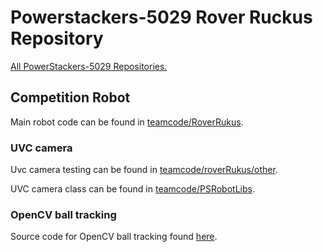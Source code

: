 # Powerstackers-5029 Rover Ruckus Repository

[All PowerStackers-5029 Repositories.](https://github.com/robotgenis/PowerStackers5029)

## Competition Robot

Main robot code can be found in [teamcode/RoverRukus](https://github.com/robotgenis/PowerStackers5029-RoverRuckus/tree/master/TeamCode/src/main/java/org/firstinspires/ftc/teamcode/roverRuckus).

### UVC camera

Uvc camera testing can be found in [teamcode/roverRukus/other](https://github.com/robotgenis/PowerStackers5029-RoverRuckus/tree/master/TeamCode/src/main/java/org/firstinspires/ftc/teamcode/roverRuckus/other).

UVC camera class can be found in [teamcode/PSRobotLibs](https://github.com/robotgenis/PowerStackers5029-RoverRuckus/tree/master/TeamCode/src/main/java/org/firstinspires/ftc/teamcode/PSRobotLibs/lib/vision/UVCs).

### OpenCV ball tracking

Source code for OpenCV ball tracking found [here](TeamCode/src/main/java/org/firstinspires/ftc/teamcode/MiniBots).
